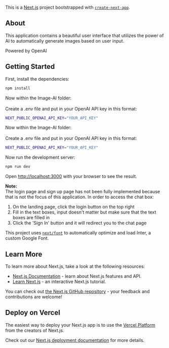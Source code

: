 This is a [Next.js](https://nextjs.org/) project bootstrapped with [`create-next-app`](https://github.com/vercel/next.js/tree/canary/packages/create-next-app).

## About

This application contains a beautiful user interface that utilizes the power of AI to automatically generate images based on user input.

Powered by OpenAI

## Getting Started

First, install the dependencies:

```bash
npm install
```

Now within the Image-AI folder:<br/><br/>
Create a .env file and put in your OpenAI API key in this format:

```bash
NEXT_PUBLIC_OPENAI_API_KEY="YOUR_API_KEY"
```
Now within the Image-AI folder:<br/><br/>
Create a .env file and put in your OpenAI API key in this format:
  ```bash
  NEXT_PUBLIC_OPENAI_API_KEY="YOUR_API_KEY"
  ```
Now run the development server:
```bash
npm run dev
```

Open [http://localhost:3000](http://localhost:3000) with your browser to see the result.

**Note:** <br/>
The login page and sign up page has not been fully implemented because that is not the focus of this application.
In order to access the chat box:

1. On the landing page, click the login button on the top right
2. Fill in the text boxes, input doesn't matter but make sure that the text boxes are filled in
3. Click the 'Sign In' button and it will redirect you to the chat page


This project uses [`next/font`](https://nextjs.org/docs/basic-features/font-optimization) to automatically optimize and load Inter, a custom Google Font.

## Learn More

To learn more about Next.js, take a look at the following resources:

- [Next.js Documentation](https://nextjs.org/docs) - learn about Next.js features and API.
- [Learn Next.js](https://nextjs.org/learn) - an interactive Next.js tutorial.

You can check out [the Next.js GitHub repository](https://github.com/vercel/next.js/) - your feedback and contributions are welcome!

## Deploy on Vercel

The easiest way to deploy your Next.js app is to use the [Vercel Platform](https://vercel.com/new?utm_medium=default-template&filter=next.js&utm_source=create-next-app&utm_campaign=create-next-app-readme) from the creators of Next.js.

Check out our [Next.js deployment documentation](https://nextjs.org/docs/deployment) for more details.
